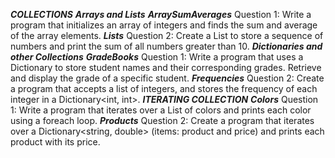 ***COLLECTIONS***
***Arrays and Lists***
***ArraySumAverages***
Question 1:
Write a program that initializes an array of integers and finds the sum and average of the array elements.
***Lists***
Question 2:
Create a List<int> to store a sequence of numbers and print the sum of all numbers greater than 10.
***Dictionaries and other Collections***
***GradeBooks***
Question 1:
Write a program that uses a Dictionary to store student names and their corresponding grades. Retrieve and display the grade of a specific student.
***Frequencies***
Question 2:
Create a program that accepts a list of integers, and stores the frequency of each integer in a Dictionary<int, int>.
***ITERATING COLLECTION***
***Colors***
Question 1:
Write a program that iterates over a List<string> of colors and prints each color using a foreach loop.
***Products***
Question 2:
Create a program that iterates over a Dictionary<string, double> (items: product and price) and prints each product with its price.
